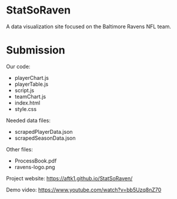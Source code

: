 # StatSoRaven

A data visualization site focused on the Baltimore Ravens NFL team.

# Submission

Our code:
- playerChart.js
- playerTable.js
- script.js
- teamChart.js
- index.html
- style.css

Needed data files:
- scrapedPlayerData.json
- scrapedSeasonData.json

Other files:
- ProcessBook.pdf
- ravens-logo.png

Project website:
https://aftk1.github.io/StatSoRaven/

Demo video:
https://www.youtube.com/watch?v=bb5Uzq8nZ70
